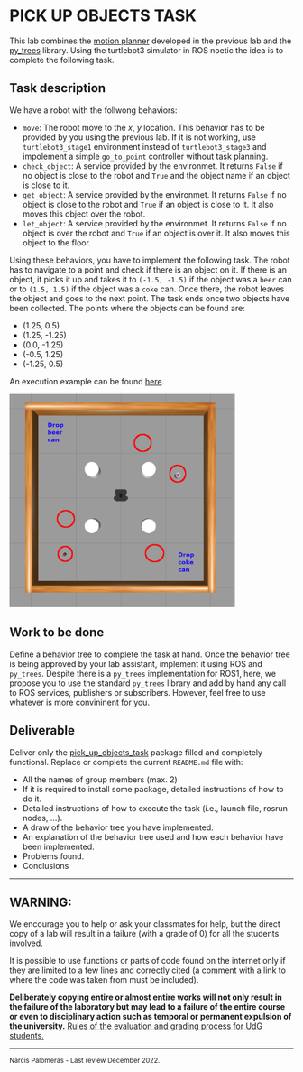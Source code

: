 # PICK UP OBJECTS TASK

This lab combines the [motion planner](https://bitbucket.org/udg_cirs/turtlebot_online_path_planning/src/master/) developed in the previous lab and the [py_trees](https://github.com/splintered-reality/py_trees) library.
Using the turtlebot3 simulator in ROS noetic the idea is to complete the following task.

## Task description

We have a robot with the follwong behaviors:

* `move`: The robot move to the *x*, *y* location. This behavior has to be provided by you using the previous lab. If it is not working, use `turtlebot3_stage1` environment instead of `turtlebot3_stage3` and impolement a simple `go_to_point` controller without task planning.
* `check_object`: A service provided by the environmet. It returns `False` if no object is close to the robot and `True` and the object name if an object is close to it.
* `get_object`: A service provided by the environmet. It returns `False` if no object is close to the robot and `True` if an object is close to it. It also moves this object over the robot.
* `let_object`: A service provided by the environmet. It returns `False` if no object is over the robot and `True` if an object is over it. It also moves this object to the floor.


Using these behaviors, you have to implement the following task.
The robot has to navigate to a point and check if there is an object on it. If there is an object, it picks it up and takes it to `(-1.5, -1.5)` if the object was a `beer` can or to `(1.5, 1.5)` if the object was a `coke` can. Once there, the robot leaves the object and goes to the next point. The task ends once two objects have been collected. The points where the objects can be found are:

* (1.25, 0.5)
* (1.25, -1.25)
* (0.0, -1.25)
* (-0.5, 1.25)
* (-1.25, 0.5)

An execution example can be found [here](http://eia.udg.edu/~npalomer/imgs/robotica/BT.mp4).

<img src="./media/env.png" width=400px/>

## Work to be done

Define a behavior tree to complete the task at hand. Once the behavior tree is being approved by your lab assistant, implement it using ROS and `py_trees`. Despite there is a `py_trees` implementation for ROS1, here, we propose you to use the standard `py_trees` library and add by hand any call to ROS services, publishers or subscribers. However, feel free to use whatever is more convininent for you.

## Deliverable 

Deliver only the [pick_up_objects_task](https://github.com/narcispr/pick_up_objects_task) package filled and completely functional. 
Replace or complete the current `README.md` file with:

* All the names of group members (max. 2)
* If it is required to install some package, detailed instructions of how to do it.
* Detailed instructions of how to execute the task (i.e., launch file, rosrun nodes, ...).
* A draw of the behavior tree you have implemented.
* An explanation of the behavior tree used and how each behavior have been implemented.
* Problems found.
* Conclusions

---

## WARNING:

We encourage you to help or ask your classmates for help, but the direct copy of a lab will result in a failure (with a grade of 0) for all the students involved. 

It is possible to use functions or parts of code found on the internet only if they are limited to a few lines and correctly cited (a comment with a link to where the code was taken from must be included). 

**Deliberately copying entire or almost entire works will not only result in the failure of the laboratory but may lead to a failure of the entire course or even to disciplinary action such as temporal or permanent expulsion of the university.** [Rules of the evaluation and grading process for UdG students.](https://tinyurl.com/54jcp2vb)

---

<sup>
Narcis Palomeras - 
Last review December 2022.
</sup>

